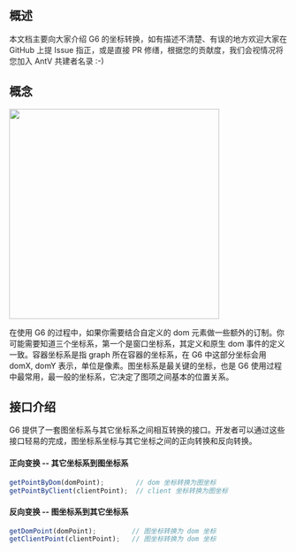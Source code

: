 <!--
index: 5
title: 坐标详解
resource:
  jsFiles:
-->

## 概述

<span data-type="color" style="color:rgb(38, 38, 38)"><span data-type="background" style="background-color:rgb(255, 255, 255)">本文档主要向大家介绍 G6 的坐标转换，如有描述不清楚、有误的地方欢迎大家在 GitHub 上提 Issue 指正，或是直接 PR 修缮，根据您的贡献度，我们会视情况将您加入 AntV 共建者名录 :-)</span></span>

## 概念

<img src="https://cdn.yuque.com/lark/0/2018/png/223/1527929185898-f674be76-3c83-411d-91e0-4b74667fad42.png" style="width: 380px" />

在使用 G6 的过程中，如果你需要结合自定义的 dom 元素做一些额外的订制。你可能需要知道三个坐标系，第一个是窗口坐标系，其定义和原生 dom 事件的定义一致。容器坐标系是指 graph 所在容器的坐标系，在 G6 中这部分坐标会用 domX, domY 表示，单位是像素。图坐标系是最关键的坐标，也是 G6 使用过程中最常用，最一般的坐标系，它决定了图项之间基本的位置关系。

## 接口介绍
G6 提供了一套图坐标系与其它坐标系之间相互转换的接口。开发者可以通过这些接口轻易的完成，图坐标系坐标与其它坐标之间的正向转换和反向转换。

#### 正向变换 -- 其它坐标系到图坐标系
```javascript
getPointByDom(domPoint);        // dom 坐标转换为图坐标
getPointByClient(clientPoint);  // client 坐标转换为图坐标
```

#### 反向变换 -- 图坐标系到其它坐标系
```javascript
getDomPoint(domPoint);         // 图坐标转换为 dom 坐标
getClientPoint(clientPoint);   // 图坐标转换为 dom 坐标
```


